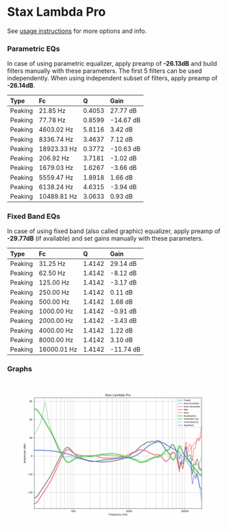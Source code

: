 # Stax Lambda Pro
See [usage instructions](https://github.com/jaakkopasanen/AutoEq#usage) for more options and info.

### Parametric EQs
In case of using parametric equalizer, apply preamp of **-26.13dB** and build filters manually
with these parameters. The first 5 filters can be used independently.
When using independent subset of filters, apply preamp of **-26.14dB**.

| Type    | Fc          |      Q | Gain      |
|:--------|:------------|:-------|:----------|
| Peaking | 21.85 Hz    | 0.4053 | 27.77 dB  |
| Peaking | 77.78 Hz    | 0.8599 | -14.67 dB |
| Peaking | 4603.02 Hz  | 5.8116 | 3.42 dB   |
| Peaking | 8336.74 Hz  | 3.4637 | 7.12 dB   |
| Peaking | 18923.33 Hz | 0.3772 | -10.63 dB |
| Peaking | 206.92 Hz   | 3.7181 | -1.02 dB  |
| Peaking | 1679.03 Hz  | 1.6267 | -3.66 dB  |
| Peaking | 5559.47 Hz  | 1.8918 | 1.66 dB   |
| Peaking | 6138.24 Hz  | 4.6315 | -3.94 dB  |
| Peaking | 10489.81 Hz | 3.0633 | 0.93 dB   |

### Fixed Band EQs
In case of using fixed band (also called graphic) equalizer, apply preamp of **-29.77dB**
(if available) and set gains manually with these parameters.

| Type    | Fc          |      Q | Gain      |
|:--------|:------------|:-------|:----------|
| Peaking | 31.25 Hz    | 1.4142 | 29.14 dB  |
| Peaking | 62.50 Hz    | 1.4142 | -8.12 dB  |
| Peaking | 125.00 Hz   | 1.4142 | -3.17 dB  |
| Peaking | 250.00 Hz   | 1.4142 | 0.11 dB   |
| Peaking | 500.00 Hz   | 1.4142 | 1.68 dB   |
| Peaking | 1000.00 Hz  | 1.4142 | -0.91 dB  |
| Peaking | 2000.00 Hz  | 1.4142 | -3.43 dB  |
| Peaking | 4000.00 Hz  | 1.4142 | 1.22 dB   |
| Peaking | 8000.00 Hz  | 1.4142 | 3.10 dB   |
| Peaking | 16000.01 Hz | 1.4142 | -11.74 dB |

### Graphs
![](./Stax%20Lambda%20Pro.png)